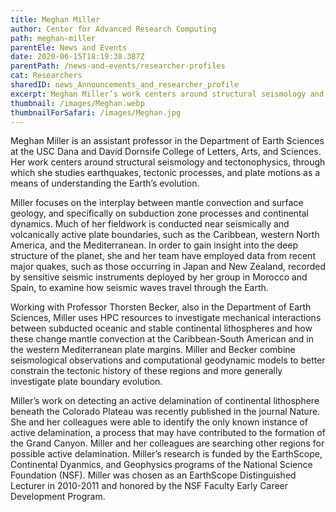 ```yaml
---
title: Meghan Miller
author: Center for Advanced Research Computing
path: meghan-miller
parentEle: News and Events
date: 2020-06-15T18:19:38.387Z
parentPath: /news-and-events/researcher-profiles
cat: Researchers
sharedID: news_Announcements_and_researcher_profile
excerpt: Meghan Miller’s work centers around structural seismology and tectonophysics, through which she studies earthquakes, tectonic processes, and plate motions.
thumbnail: /images/Meghan.webp
thumbnailForSafari: /images/Meghan.jpg
---
```


Meghan Miller is an assistant professor in the Department of Earth Sciences at the USC Dana and David Dornsife College of Letters, Arts, and Sciences. Her work centers around structural seismology and tectonophysics, through which she studies earthquakes, tectonic processes, and plate motions as a means of understanding the Earth’s evolution.

Miller focuses on the interplay between mantle convection and surface geology, and specifically on subduction zone processes and continental dynamics. Much of her fieldwork is conducted near seismically and volcanically active plate boundaries, such as the Caribbean, western North America, and the Mediterranean. In order to gain insight into the deep structure of the planet, she and her team have employed data from recent major quakes, such as those occurring in Japan and New Zealand, recorded by sensitive seismic instruments deployed by her group in Morocco and Spain, to examine how seismic waves travel through the Earth.

Working with Professor Thorsten Becker, also in the Department of Earth Sciences, Miller uses HPC resources to investigate mechanical interactions between subducted oceanic and stable continental lithospheres and how these change mantle convection at the Caribbean-South American and in the western Mediterranean plate margins. Miller and Becker combine seismological observations and computational geodynamic models to better constrain the tectonic history of these regions and more generally investigate plate boundary evolution.

Miller’s work on detecting an active delamination of continental lithosphere beneath the Colorado Plateau was recently published in the journal Nature. She and her colleagues were able to identify the only known instance of active delamination, a process that may have contributed to the formation of the Grand Canyon. Miller and her colleagues are searching other regions for possible active delamination. Miller’s research is funded by the EarthScope, Continental Dyanmics, and Geophysics programs of the National Science Foundation (NSF). Miller was chosen as an EarthScope Distinguished Lecturer in 2010-2011 and honored by the NSF Faculty Early Career Development Program.
